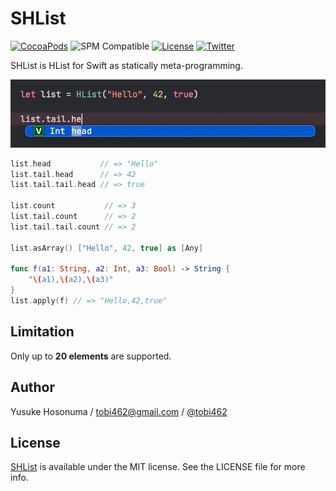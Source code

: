 # SHList

[![CocoaPods](https://img.shields.io/cocoapods/v/SHList.svg)](https://cocoapods.org/pods/SHList)
![SPM Compatible](https://img.shields.io/badge/SPM-compatible-4BC51D.svg?style=flat)
[![License](https://img.shields.io/github/license/YusukeHosonuma/SHList)](https://github.com/YusukeHosonuma/SHList/blob/master/LICENSE)
[![Twitter](https://img.shields.io/twitter/url?style=social&url=https%3A%2F%2Ftwitter.com%2Ftobi462)](https://twitter.com/tobi462)

SHList is HList for Swift as statically meta-programming.

![Screenshot](https://raw.githubusercontent.com/YusukeHosonuma/SHList/master/Images/screenshot.png)

```swift
list.head           // => "Hello"
list.tail.head      // => 42
list.tail.tail.head // => true

list.count           // => 3
list.tail.count      // => 2
list.tail.tail.count // => 2

list.asArray() ["Hello", 42, true] as [Any]

func f(a1: String, a2: Int, a3: Bool) -> String {
    "\(a1),\(a2),\(a3)"
}
list.apply(f) // => "Hello,42,true"
```

## Limitation

Only up to **20 elements** are supported.

## Author

Yusuke Hosonuma / tobi462@gmail.com / [@tobi462](https://twitter.com/tobi462)

## License

[SHList](https://github.com/YusukeHosonuma/SHList) is available under the MIT license. See the LICENSE file for more info.
